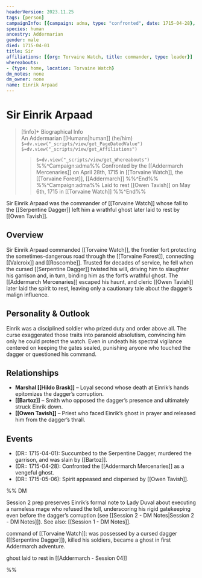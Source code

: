 ```yaml
---
headerVersion: 2023.11.25
tags: [person]
campaignInfo: [{campaign: adma, type: "confronted", date: 1715-04-28}, {campaign: adma, type: "laid to rest", person: Owen Tavish, date: 1715-05-06, wParty: "<met:u> <person> on <target> <current:1q>"}]
species: human
ancestry: Addermarian
gender: male
died: 1715-04-01
title: Sir
affiliations: [{org: Torvaine Watch, title: commander, type: leader}]
whereabouts:
- {type: home, location: Torvaine Watch}
dm_notes: none
dm_owner: none
name: Einrik Arpaad
---
```

# Sir Einrik Arpaad
>[!info]+ Biographical Info  
> An Addermarian [[Humans|human]] (he/him)  
> `$=dv.view("_scripts/view/get_PageDatedValue")`  
> `$=dv.view("_scripts/view/get_Affiliations")`  
>> `$=dv.view("_scripts/view/get_Whereabouts")`  
>> %%^Campaign:adma%% Confronted by the [[Addermarch Mercenaries]] on April 28th, 1715 in [[Torvaine Watch]], the [[Torvaine Forest]], [[Addermarch]] %%^End%%  
>> %%^Campaign:adma%% Laid to rest [[Owen Tavish]] on May 6th, 1715 in [[Torvaine Watch]] %%^End%%

Sir Einrik Arpaad was the commander of [[Torvaine Watch]] whose fall to the [[Serpentine Dagger]] left him a wrathful ghost later laid to rest by [[Owen Tavish]].
## Overview
Sir Einrik Arpaad commanded [[Torvaine Watch]], the frontier fort protecting the sometimes-dangerous road through the [[Torvaine Forest]], connecting [[Valcroix]] and [[Roscombe]]. Trusted for decades of service, he fell when the cursed [[Serpentine Dagger]] twisted his will, driving him to slaughter his garrison and, in turn, binding him as the fort’s wrathful ghost. The [[Addermarch Mercenaries]] escaped his haunt, and cleric [[Owen Tavish]] later laid the spirit to rest, leaving only a cautionary tale about the dagger’s malign influence.

## Personality & Outlook
Einrik was a disciplined soldier who prized duty and order above all. The curse exaggerated those traits into paranoid absolutism, convincing him only he could protect the watch. Even in undeath his spectral vigilance centered on keeping the gates sealed, punishing anyone who touched the dagger or questioned his command.

## Relationships
- **Marshal [[Hildo Brask]]** – Loyal second whose death at Einrik’s hands epitomizes the dagger’s corruption.  
- **[[Bartoz]]** – Smith who opposed the dagger’s presence and ultimately struck Einrik down.  
- **[[Owen Tavish]]** – Priest who faced Einrik’s ghost in prayer and released him from the dagger’s thrall.

## Events
- (DR:: 1715-04-01): Succumbed to the Serpentine Dagger, murdered the garrison, and was slain by [[Bartoz]].
- (DR:: 1715-04-28): Confronted the [[Addermarch Mercenaries]] as a vengeful ghost.
- (DR:: 1715-05-06): Spirit appeased and dispersed by [[Owen Tavish]]. 

%% DM

Session 2 prep preserves Einrik’s formal note to Lady Duval about executing a nameless mage who refused the toll, underscoring his rigid gatekeeping even before the dagger’s corruption (see [[Session 2 - DM Notes|Session 2 - DM Notes]]). See also: [[Session 1 - DM Notes]]. 

command of [[Torvaine Watch]]: was possessed by a cursed dagger ([[Serpentine Dagger]]), killed his soldiers, became a ghost in first Addermarch adventure. 

ghost laid to rest in [[Addermarch - Session 04]]

%%
